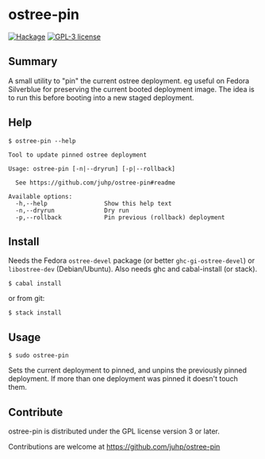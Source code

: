 # ostree-pin
[![Hackage](https://img.shields.io/hackage/v/ostree-pin.svg)](https://hackage.haskell.org/package/ostree-pin)
[![GPL-3 license](https://img.shields.io/badge/license-GPL--3-blue.svg)](LICENSE)

## Summary
A small utility to "pin" the current ostree deployment.
eg useful on Fedora Silverblue for preserving
the current booted deployment image.
The idea is to run this before booting into a new staged deployment.

## Help
`$ ostree-pin --help`
```
Tool to update pinned ostree deployment

Usage: ostree-pin [-n|--dryrun] [-p|--rollback]

  See https://github.com/juhp/ostree-pin#readme

Available options:
  -h,--help                Show this help text
  -n,--dryrun              Dry run
  -p,--rollback            Pin previous (rollback) deployment
```

## Install
Needs the Fedora `ostree-devel` package (or better `ghc-gi-ostree-devel`)
or `libostree-dev` (Debian/Ubuntu). Also needs ghc and cabal-install (or stack).
```
$ cabal install
```
or from git:
```
$ stack install
```

## Usage
```
$ sudo ostree-pin
```
Sets the current deployment to pinned,
and unpins the previously pinned deployment.
If more than one deployment was pinned it doesn't touch them.

## Contribute
ostree-pin is distributed under the GPL license version 3 or later.

Contributions are welcome at <https://github.com/juhp/ostree-pin>
